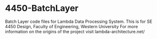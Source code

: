 # 4450-BatchLayer
Batch Layer code files for Lambda Data Processing System. This is for SE 4450 Design, Faculty of Engineering, Western University
For more information on the origins of the project visit lambda-architecture.net/
